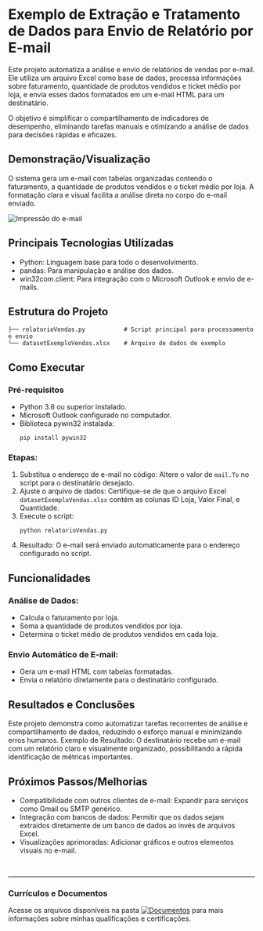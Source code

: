 # Exemplo de Extração e Tratamento de Dados para Envio de Relatório por E-mail
Este projeto automatiza a análise e envio de relatórios de vendas por e-mail. Ele utiliza um arquivo Excel como base de dados, processa informações sobre faturamento, quantidade de produtos vendidos e ticket médio por loja, e envia esses dados formatados em um e-mail HTML para um destinatário.

O objetivo é simplificar o compartilhamento de indicadores de desempenho, eliminando tarefas manuais e otimizando a análise de dados para decisões rápidas e eficazes.

## Demonstração/Visualização
O sistema gera um e-mail com tabelas organizadas contendo o faturamento, a quantidade de produtos vendidos e o ticket médio por loja. A formatação clara e visual facilita a análise direta no corpo do e-mail enviado.

![Impressão do e-mail](https://github.com/vitoriapguimaraes/portifolio-python-development/blob/main/6.%20Relat%C3%B3rio%20de%20Dados%20por%20Email/RelatorioEmail-Demonstracao.png)

## Principais Tecnologias Utilizadas
- Python: Linguagem base para todo o desenvolvimento.
- pandas: Para manipulação e análise dos dados.
- win32com.client: Para integração com o Microsoft Outlook e envio de e-mails.

## Estrutura do Projeto
```
├── relatorioVendas.py           # Script principal para processamento e envio
└── datasetExemploVendas.xlsx    # Arquivo de dados de exemplo
```

## Como Executar
### Pré-requisitos
- Python 3.8 ou superior instalado.
- Microsoft Outlook configurado no computador.
- Biblioteca pywin32 instalada:
    ```
    pip install pywin32
    ```

### Etapas:
1. Substitua o endereço de e-mail no código: Altere o valor de <code>mail.To</code> no script para o destinatário desejado.
2. Ajuste o arquivo de dados: Certifique-se de que o arquivo Excel <code>datasetExemploVendas.xlsx</code> contém as colunas ID Loja, Valor Final, e Quantidade.
3. Execute o script:
    ```
    python relatorioVendas.py
    ```
4. Resultado:
O e-mail será enviado automaticamente para o endereço configurado no script.

## Funcionalidades
### Análise de Dados:
- Calcula o faturamento por loja.
- Soma a quantidade de produtos vendidos por loja.
- Determina o ticket médio de produtos vendidos em cada loja.

### Envio Automático de E-mail:
- Gera um e-mail HTML com tabelas formatadas.
- Envia o relatório diretamente para o destinatário configurado.

## Resultados e Conclusões
Este projeto demonstra como automatizar tarefas recorrentes de análise e compartilhamento de dados, reduzindo o esforço manual e minimizando erros humanos.
Exemplo de Resultado: O destinatário recebe um e-mail com um relatório claro e visualmente organizado, possibilitando a rápida identificação de métricas importantes.

## Próximos Passos/Melhorias
- Compatibilidade com outros clientes de e-mail: Expandir para serviços como Gmail ou SMTP genérico.
- Integração com bancos de dados: Permitir que os dados sejam extraídos diretamente de um banco de dados ao invés de arquivos Excel.
- Visualizações aprimoradas: Adicionar gráficos e outros elementos visuais no e-mail.

<br>
<hr> 

### Currículos e Documentos
Acesse os arquivos disponíveis na pasta 
[![Documentos](https://img.shields.io/badge/DOCUMENTOS-%F0%9F%93%83-blue?style=flat-square)](https://github.com/vitoriapguimaraes/vitoriapguimaraes/tree/main/DOCUMENTOS) para mais informações sobre minhas qualificações e certificações.
